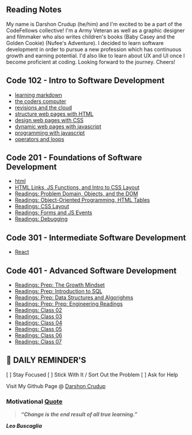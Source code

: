 ## Reading Notes

My name is Darshon Crudup (he/him) and I'm excited to be a part of the CodeFellows collective! I'm a Army Veteran as well as a graphic designer and filmmaker who also writes children's books (Baby Casey and the Golden Cookie) (Nufee's Adventure). I decided to learn software development in order to pursue a new profession which has continuous growth and earning potential.  I'd also like to learn about UX and UI once I become proficient at coding. Looking forward to the journey.  Cheers!

## Code 102 - Intro to Software Development
* [learning markdown](./102/read01.md)
* [the coders computer](./102/read02.md)
* [revisions and the cloud](./102/read03.md)
* [structure web pages with HTML](./102/read04.md)
* [design web pages with CSS](./102/read05.md)
* [dynamic web pages with javascript](./102/read06.md)
* [programming with javascript](./102/read07.md)
* [operators and loops](./102/read08.md)

## Code 201 - Foundations of Software Development
* [html](./201/class-01.md)
* [HTML Links, JS Functions, and Intro to CSS Layout](201/class-04.md)
* [Readings: Problem Domain, Objects, and the DOM](201/class-06.md)
* [Readings: Object-Oriented Programming, HTML Tables](201/class-07.md)
* [Readings: CSS Layout](201/class-08.md)
* [Readings: Forms and JS Events](201/class-09.md)
* [Readings: Debugging](201/class-10.md)

## Code 301 - Intermediate Software Development
* [React](301/class-01.md)

## Code 401 - Advanced Software Development
* [Readings: Prep: The Growth Mindset](401/mindset.md)
* [Readings: Prep: Introduction to SQL](401/sql.md)
* [Readings: Prep: Data Structures and Algorighms](401/datastructures.md)
* [Readings: Prep: Prep: Engineering Readings](401/engineering.md)
* [Readings: Class 02](401/read-class2.md)
* [Readings: Class 03](401/read-class3.md)
* [Readings: Class 04](401/read-class4.md)
* [Readings: Class 05](401/read-class5.md)
* [Readings: Class 06](401/read-class6.md)
* [Readings: Class 07](401/read-class7.md)

## :loudspeaker: DAILY REMINDER'S

[ ] Stay Focused
[ ] Stick With It / Sort Out the Problem
[ ] Ask for Help

Visit My Github Page @ [Darshon Crudup](https://github.com/darshon-crudup)

### Motivational [Quote](Quote#)
> ***“Change is the end result of all true learning.”***

**_Leo Buscaglia_**
